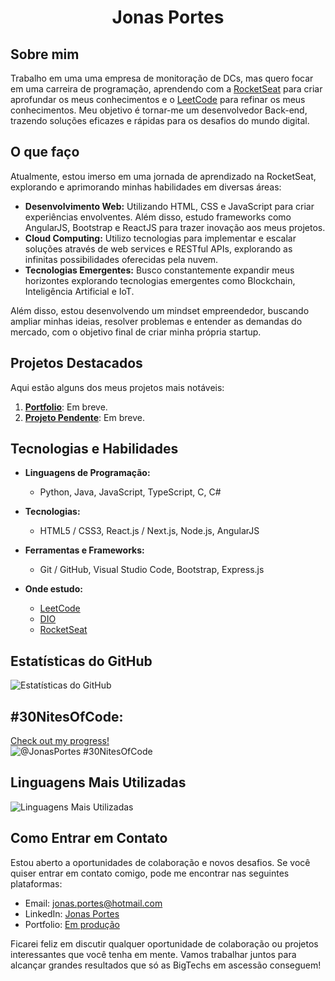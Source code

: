 <h1 align="center">Jonas Portes</h1>

## Sobre mim

Trabalho em uma uma empresa de monitoração de DCs, mas quero focar em uma carreira de programação, aprendendo com a [RocketSeat](https://app.rocketseat.com.br/me/jonasportes) para criar aprofundar os meus conhecimentos e o [LeetCode](https://leetcode.com/u/Jonas_Portes) para refinar os meus conhecimentos. Meu objetivo é tornar-me um desenvolvedor Back-end, trazendo soluções eficazes e rápidas para os desafios do mundo digital.

## O que faço

Atualmente, estou imerso em uma jornada de aprendizado na RocketSeat, explorando e aprimorando minhas habilidades em diversas áreas:

- **Desenvolvimento Web:** Utilizando HTML, CSS e JavaScript para criar experiências envolventes. Além disso, estudo frameworks como AngularJS, Bootstrap e ReactJS para trazer inovação aos meus projetos.
- **Cloud Computing:** Utilizo tecnologias para implementar e escalar soluções através de web services e RESTful APIs, explorando as infinitas possibilidades oferecidas pela nuvem.
- **Tecnologias Emergentes:** Busco constantemente expandir meus horizontes explorando tecnologias emergentes como Blockchain, Inteligência Artificial e IoT.

Além disso, estou desenvolvendo um mindset empreendedor, buscando ampliar minhas ideias, resolver problemas e entender as demandas do mercado, com o objetivo final de criar minha própria startup.

## Projetos Destacados

Aqui estão alguns dos meus projetos mais notáveis:

1. **[Portfolio](#)**: Em breve.
2. **[Projeto Pendente](#)**: Em breve.

## Tecnologias e Habilidades

- **Linguagens de Programação:**
  - Python, Java, JavaScript, TypeScript, C, C#

- **Tecnologias:**
  - HTML5 / CSS3, React.js / Next.js, Node.js, AngularJS
  
- **Ferramentas e Frameworks:**
  - Git / GitHub, Visual Studio Code, Bootstrap, Express.js

- **Onde estudo:**
  - [LeetCode](https://leetcode.com/u/Jonas_Portes/)
  - [DIO](https://www.dio.me/users/jonas_portes)
  - [RocketSeat](https://app.rocketseat.com.br/me/jonasportes)
 
## Estatísticas do GitHub

![Estatísticas do GitHub](https://github-readme-stats.vercel.app/api?username=Jonas-Portes&show_icons=true)


## #30NitesOfCode:
  [Check out my progress!](https://www.codedex.io/@JonasPortes/30-nites-of-code)  
  ![@JonasPortes #30NitesOfCode](https://www.codedex.io/api/petStatus?user=JonasPortes)
  
## Linguagens Mais Utilizadas

![Linguagens Mais Utilizadas](https://github-readme-stats.vercel.app/api/top-langs/?username=Jonas-Portes&layout=compact)

## Como Entrar em Contato

Estou aberto a oportunidades de colaboração e novos desafios. Se você quiser entrar em contato comigo, pode me encontrar nas seguintes plataformas:

- Email: <a href="mailto:jonas.portes@hotmail.com" target="_blank">jonas.portes@hotmail.com</a>
- LinkedIn: <a href="https://br.linkedin.com/in/jonas-portes" target="_blank">Jonas Portes</a>
- Portfolio: <a href="#">Em produção</a>

Ficarei feliz em discutir qualquer oportunidade de colaboração ou projetos interessantes que você tenha em mente. Vamos trabalhar juntos para alcançar grandes resultados que só as BigTechs em ascessão conseguem!
